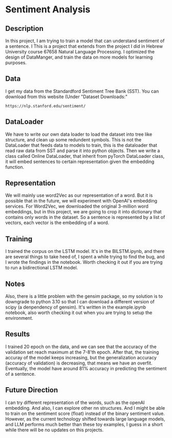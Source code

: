 # Sentiment Analysis
## Description
In this project, I am trying to train a model that can understand sentiment of a sentence. I 
This is a project that extends from the project I did in Hebrew University course 67658 Natural Language Processing. 
I optimized the design of DataManger, and train the data on more models for learning purposes. 

## Data 
I get my data from the Standardford Sentiment Tree Bank (SST). You can download from this website (Under "Dataset Downloads:"

    https://nlp.stanford.edu/sentiment/

## DataLoader
We have to write our own data loader to load the dataset into tree like structure, and clean up some redundent symbols. 
This is not the DataLoader that feeds data to models to train, this is the dataloader that read raw data from SST and parse it into python objects. 
Then we write a class called Online DataLoader, that inherit from pyTorch DataLoader class, it will embed sentences to certain representation given the embedding function. 

## Representation
We will mainly use word2Vec as our representation of a word. But it is possible that in the future, we will experiment with OpenAI's embedding services. 
For Word2Vec, we downloaded the original 3-million word embeddings, but in this project, we are going to crop it into dictionary that contains only words in the dataset. 
So a sentence is represented by a list of vectors, each vector is the embedding of a word. 

## Training
I trained the corpus on the LSTM model. It's in the BILSTM.ipynb, and there are several things to take heed of, I spent a while trying to find the bug, and I wrote the findings in the notebook. Worth checking it out if you are trying to run a bidirectional LSTM model. 

## Notes
Also, there is a little problem with the gensim package, so my solution is to downgrade to python 3.10 so that I can download a different version of scipy (a denpendency of gensim). It's written in the example.ipynb notebook, also worth checking it out when you are trying to setup the environment. 

## Results
I trained 20 epoch on the data, and we can see that the accuracy of the validation set reach maximum at the 7-8'th epoch. After that, the training accuray of the model keeps increasing, but the generalization accuracy (accuracy of validation) is decreasing, that means we have an overfit. 
Eventually, the model have around 81% accuracy in predicting the sentiment of a sentence. 

## Future Direction
I can try different representation of the words, such as the openAI embedding. And also, I can explore other nn structures. And I might be able to train on the sentiment score (float) instead of the binary sentiment value. However, as the current technology shifted towards large language models, and LLM performs much better than these toy examples, I guess in a short while there will be no updates on this projects. 
